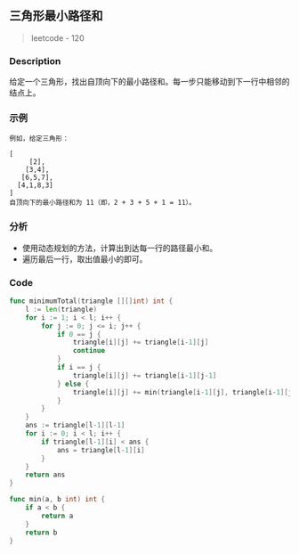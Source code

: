 ## 三角形最小路径和
> leetcode - 120

### Description
给定一个三角形，找出自顶向下的最小路径和。每一步只能移动到下一行中相邻的结点上。

### 示例
```
例如，给定三角形：

[
     [2],
    [3,4],
   [6,5,7],
  [4,1,8,3]
]
自顶向下的最小路径和为 11（即，2 + 3 + 5 + 1 = 11）。
```

### 分析
* 使用动态规划的方法，计算出到达每一行的路径最小和。
* 遍历最后一行，取出值最小的即可。

### Code
```go
func minimumTotal(triangle [][]int) int {
    l := len(triangle)
    for i := 1; i < l; i++ {
        for j := 0; j <= i; j++ {
            if 0 == j {
                triangle[i][j] += triangle[i-1][j]
                continue
            }
            if i == j {
                triangle[i][j] += triangle[i-1][j-1]
            } else {
                triangle[i][j] += min(triangle[i-1][j], triangle[i-1][j-1])
            }
        }
    }
    ans := triangle[l-1][l-1]
    for i := 0; i < l; i++ {
        if triangle[l-1][i] < ans {
            ans = triangle[l-1][i]
        }
    }
    return ans
}

func min(a, b int) int {
    if a < b {
        return a
    }
    return b
}
```